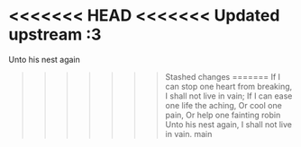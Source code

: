 <<<<<<< HEAD
<<<<<<< Updated upstream
:3
=======
Unto his nest again
>>>>>>> Stashed changes
=======
If I can stop one heart from breaking, I shall not live in vain;
If I can ease one life the aching,
Or cool one pain,
Or help one fainting robin
Unto his nest again,
I shall not live in vain.
>>>>>>> main
